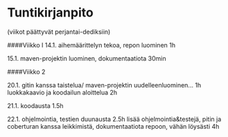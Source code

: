 # Tuntikirjanpito

(viikot päättyvät perjantai-dediksiin)

####Viikko I 
14.1. aihemäärittelyn tekoa, repon luominen 1h

15.1. maven-projektin luominen, dokumentaatiota 30min

####Viikko 2

20.1. gitin kanssa taistelua/ maven-projektin uudelleenluominen... 1h    
    luokkakaavio ja koodailun aloittelua 2h

21.1. koodausta 1.5h

22.1. ohjelmointia, testien duunausta 2.5h
    lisää ohjelmointia&testejä, pitin ja coberturan kanssa leikkimistä, dokumentaatiota repoon, vähän löysästi 4h
